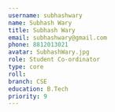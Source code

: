 ```yaml
---
username: subhashwary
name: Subhash Wary
title: Subhash Wary
email: subhashwary@gmail.com
phone: 8812013021
avatar: SubhashWary.jpg
role: Student Co-ordinator
type: core
roll: 
branch: CSE
education: B.Tech
priority: 9
---
```

